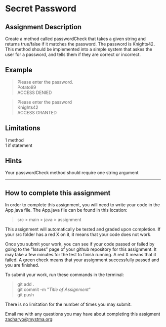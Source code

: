 # **Secret Password**

## **Assignment Description**
Create a method called passwordCheck that takes a given string and returns true/false if it matches the password. The password is Knights42.  
This method should be implemented into a simple system that askes the user for a password, and tells them if they are correct or incorrect.

## **Example**
>Please enter the password.  
Potato99  
ACCESS DENIED    

>Please enter the password  
Knights42  
ACCESS GRANTED

## **Limitations**
1 method  
1 if statement

## **Hints**
Your passwordCheck method should require one string argument

---

## **How to complete this assignment**
In order to complete this assignment, you will need to write your code in the App.java file. The App.java file can be found in this location:  
>src > main > java > assignment  

This assignment will automatically be tested and graded upon completion. If your src folder has a red X on it, it means that your code does not work.  

Once you submit your work, you can see if your code passed or failed by going to the "Issues" page of your github repository for this assignment. It may take a few minutes for the test to finish running. A red X means that it failed. A green check means that your assignment successfully passed and you are finished.

To submit your work, run these commands in the terminal: 
>git add .  
git commit -m "*Title of Assignment*"  
git push  

There is no limitation for the number of times you may submit.

Email me with any questions you may have about completing this assigment  
zacharyo@mystma.org

